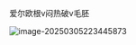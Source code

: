爱尔欧根v闷热破v毛胚

![image-20250305223445873](D:\myResources\MyLearnNotes\assets\image-20250305223445873.png)